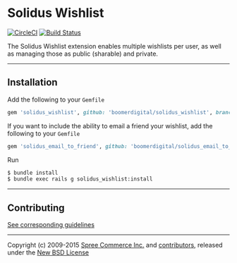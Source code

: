 # Solidus Wishlist

[![CircleCI](https://circleci.com/gh/boomerdigital/solidus_wishlist/tree/master.svg?style=svg)](https://circleci.com/gh/boomerdigital/solidus_wishlist/tree/master)
[![Build Status](https://api.travis-ci.org/boomerdigital/solidus_wishlist.svg?branch=master)](https://travis-ci.org/boomerdigital/solidus_wishlist)

The Solidus Wishlist extension enables multiple wishlists per user, as well as managing those as public (sharable) and private.

---

## Installation

Add the following to your `Gemfile`
```ruby
gem 'solidus_wishlist', github: 'boomerdigital/solidus_wishlist', branch: 'master'
```


If you want to include the ability to email a friend your wishlist, add the following to your `Gemfile`
```ruby
gem 'solidus_email_to_friend', github: 'boomerdigital/solidus_email_to_friend', branch: 'master'
```

Run
```sh
$ bundle install
$ bundle exec rails g solidus_wishlist:install
```

---

## Contributing

[See corresponding guidelines][1]

---

Copyright (c) 2009-2015 [Spree Commerce Inc.][4] and [contributors][5], released under the [New BSD License][3]

[1]: https://github.com/boomerdigital/solidus_wishlist/blob/master/CONTRIBUTING.md
[3]: https://github.com/boomerdigital/solidus_wishlist/blob/master/LICENSE.md
[4]: https://github.com/spree
[5]: https://github.com/boomerdigital/solidus_wishlist/graphs/contributors
